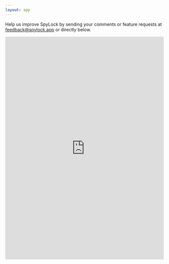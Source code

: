 ```yaml
---
layout: app
---
```


Help us improve SpyLock by sending your comments or feature requests at <a href="mailto:feedback@spylock.app">feedback@spylock.app</a> or directly below. 

<div align="center">
<iframe src="https://docs.google.com/forms/d/e/1FAIpQLScliHAnO-Ykt5SqPJ7z99tOo6A8OV5uIlR6wl5cR1_ADVxaUg/viewform?embedded=true" id="iFrameForm" width="100%" height="709" frameborder="0" marginheight="0" marginwidth="0">Loading…</iframe>
</div>